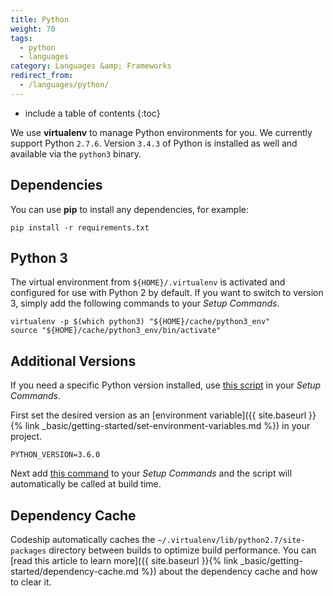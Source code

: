```yaml
---
title: Python
weight: 70
tags:
  - python
  - languages
category: Languages &amp; Frameworks
redirect_from:
  - /languages/python/
---
```


* include a table of contents
{:toc}

We use **virtualenv** to manage Python environments for you. We currently support Python `2.7.6`. Version `3.4.3` of Python is installed as well and available via the `python3` binary.

## Dependencies
You can use **pip** to install any dependencies, for example:

```shell
pip install -r requirements.txt
```

## Python 3
The virtual environment from `${HOME}/.virtualenv` is activated and configured for use with Python 2 by default. If you want to switch to version 3, simply add the following commands to your _Setup Commands_.

```shell
virtualenv -p $(which python3) "${HOME}/cache/python3_env"
source "${HOME}/cache/python3_env/bin/activate"
```

## Additional Versions
If you need a specific Python version installed, use [this script](https://github.com/codeship/scripts/blob/master/languages/python.sh) in your _Setup Commands_.

First set the desired version as an [environment variable]({{ site.baseurl }}{% link _basic/getting-started/set-environment-variables.md %}) in your project.

```shell
PYTHON_VERSION=3.6.0
```

Next add [this command](https://github.com/codeship/scripts/blob/master/languages/python.sh#L10) to your _Setup Commands_ and the script will automatically be called at build time.

## Dependency Cache

Codeship automatically caches the `~/.virtualenv/lib/python2.7/site-packages` directory between builds to optimize build performance. You can [read this article to learn more]({{ site.baseurl }}{% link _basic/getting-started/dependency-cache.md %}) about the dependency cache and how to clear it.
